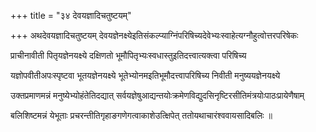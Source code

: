 +++
title = "३४ देवयज्ञादिचतुष्टयम्"

+++
अथदेवयज्ञादिचतुष्टयम् देवयज्ञेनक्ष्येइतिसंकल्प्याग्निंपरिषिच्यदेवेभ्यःस्वाहेत्यग्नौहुत्वोत्तरपरिषेकः

प्राचीनावीती पितृयज्ञेनयक्ष्ये दक्षिणतो भूमौपितृभ्यःस्वधास्तुइतिदत्त्वात्यक्‍त्वा परिषिच्य

यज्ञोपवीतीअपःस्पृष्टवा भूतयज्ञेनयक्ष्ये भूतेभ्योनमइतिभूमौदत्त्वापरिषिच्य निवीती मनुष्ययज्ञेनयक्ष्ये

उक्तप्रमाणमन्नं मनुष्येभ्योहंतेतिदद्यात् सर्वयज्ञेषुआद्यन्तयोःक्रमेणविद्युदसिनृष्टिरसीतिमंत्रयोःपाठःप्रायेणैषाम्‌

बलिशिष्टमन्नं येभूताः प्रचरन्तीतिगृहाङगणेगत्वाकाशेउत्क्षिपेत् ततोयथाचारंश्‍ववायसादिबलिः ॥
